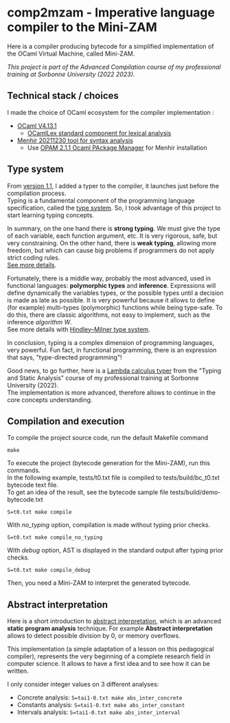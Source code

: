 # comp2mzam - Imperative language compiler to the Mini-ZAM

Here is a compiler producing bytecode for a simplified implementation of the OCaml Virtual Machine, called Mini-ZAM.

*This project is part of the Advanced Compilation course of my professional training at
Sorbonne University (2022 2023).*

## Technical stack / choices

I made the choice of OCaml ecosystem for the compiler implementation :

* [OCaml V4.13.1](https://ocaml.org)
  * [OCamlLex standard component for lexical analysis](https://ocaml.org/manual/lexyacc.html)
* [Menhir 20211230 tool for syntax analysis](https://gitlab.inria.fr/fpottier/menhir)
  * Use [OPAM 2.1.1 Ocaml PAckage Manager](https://opam.ocaml.org/packages/menhir) for Menhir installation

## Type system

From [version 1.1](https://github.com/epatrizio/comp2mzam/releases),
I added a typer to the compiler, it launches just before the compilation process.\
Typing is a fundamental component of the programming language specification,
called the [type system](https://en.wikipedia.org/wiki/Type_system).
So, I took advantage of this project to start learning typing concepts.

In summary, on the one hand there is **strong typing**.
We must give the type of each variable, each function argument, etc. It is very rigorous, safe, but very constraining.
On the other hand, there is **weak typing**, allowing more freedom, but which can cause big problems
if programmers do not apply strict coding rules.\
[See more details](https://en.wikipedia.org/wiki/Strong_and_weak_typing).

Fortunately, there is a middle way, probably the most advanced, used in functional languages:
**polymorphic types** and **inference**. Expressions will define dynamically the variables types,
or the possible types until a decision is made as late as possible.
It is very powerful because it allows to define (for example) multi-types (polymorphic)
functions while being type-safe.
To do this, there are classic algorithms, not easy to implement, such as the inference *algorithm W*.\
See more details with [Hindley–Milner type system](https://en.wikipedia.org/wiki/Hindley%E2%80%93Milner_type_system).

In conclusion, typing is a complex dimension of programming languages, very powerful.
Fun fact, in functional programming, there is an expression that says, "type-directed programming"!

Good news, to go further, here is a [Lambda calculus typer](https://github.com/epatrizio/lcalculustyp)
from the "Typing and Static Analysis" course of my professional training at Sorbonne University (2022).\
The implementation is more advanced, therefore allows to continue in the core concepts understanding.

## Compilation and execution

To compile the project source code, run the default Makefile command

```console
make
```

To execute the project (bytecode generation for the Mini-ZAM), run this commands.\
In the following example, tests/t0.txt file is compiled to tests/build/bc_t0.txt bytecode text file.\
To get an idea of the result, see the bytecode sample file tests/build/demo-bytecode.txt

```console
S=t0.txt make compile
```

With *no_typing* option, compilation is made without typing prior checks.

```console
S=t0.txt make compile_no_typing
```

With *debug* option, AST is displayed in the standard output after typing prior checks.

```console
S=t0.txt make compile_debug
```

Then, you need a Mini-ZAM to interpret the generated bytecode.

## Abstract interpretation

Here is a short introduction to [abstract interpretation](https://en.wikipedia.org/wiki/Abstract_interpretation),
which is an advanced **static program analysis** technique. For example
**Abstract interpretation** allows to detect possible division by 0, or memory overflows.

This implementation (a simple adaptation of a lesson on this pedagogical compiler),
represents the very beginning of a complete research field in computer science.
It allows to have a first idea and to see how it can be written.

I only consider integer values on 3 different analyses:

* Concrete analysis: `S=tai1-0.txt make abs_inter_concrete`
* Constants analysis: `S=tai1-0.txt make abs_inter_constant`
* Intervals analysis: `S=tai1-0.txt make abs_inter_interval`
